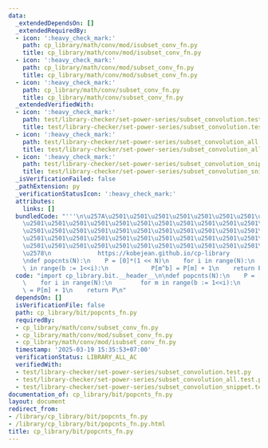 ```yaml
---
data:
  _extendedDependsOn: []
  _extendedRequiredBy:
  - icon: ':heavy_check_mark:'
    path: cp_library/math/conv/mod/isubset_conv_fn.py
    title: cp_library/math/conv/mod/isubset_conv_fn.py
  - icon: ':heavy_check_mark:'
    path: cp_library/math/conv/mod/subset_conv_fn.py
    title: cp_library/math/conv/mod/subset_conv_fn.py
  - icon: ':heavy_check_mark:'
    path: cp_library/math/conv/subset_conv_fn.py
    title: cp_library/math/conv/subset_conv_fn.py
  _extendedVerifiedWith:
  - icon: ':heavy_check_mark:'
    path: test/library-checker/set-power-series/subset_convolution.test.py
    title: test/library-checker/set-power-series/subset_convolution.test.py
  - icon: ':heavy_check_mark:'
    path: test/library-checker/set-power-series/subset_convolution_all.test.py
    title: test/library-checker/set-power-series/subset_convolution_all.test.py
  - icon: ':heavy_check_mark:'
    path: test/library-checker/set-power-series/subset_convolution_snippet.test.py
    title: test/library-checker/set-power-series/subset_convolution_snippet.test.py
  _isVerificationFailed: false
  _pathExtension: py
  _verificationStatusIcon: ':heavy_check_mark:'
  attributes:
    links: []
  bundledCode: "'''\n\u257A\u2501\u2501\u2501\u2501\u2501\u2501\u2501\u2501\u2501\u2501\
    \u2501\u2501\u2501\u2501\u2501\u2501\u2501\u2501\u2501\u2501\u2501\u2501\u2501\
    \u2501\u2501\u2501\u2501\u2501\u2501\u2501\u2501\u2501\u2501\u2501\u2501\u2501\
    \u2501\u2501\u2501\u2501\u2501\u2501\u2501\u2501\u2501\u2501\u2501\u2501\u2501\
    \u2501\u2501\u2501\u2501\u2501\u2501\u2501\u2501\u2501\u2501\u2501\u2501\u2501\
    \u2578\n             https://kobejean.github.io/cp-library               \n'''\n\
    \ndef popcnts(N):\n    P = [0]*(1 << N)\n    for i in range(N):\n        for m\
    \ in range(b := 1<<i):\n            P[m^b] = P[m] + 1\n    return P\n"
  code: "import cp_library.bit.__header__\n\ndef popcnts(N):\n    P = [0]*(1 << N)\n\
    \    for i in range(N):\n        for m in range(b := 1<<i):\n            P[m^b]\
    \ = P[m] + 1\n    return P\n"
  dependsOn: []
  isVerificationFile: false
  path: cp_library/bit/popcnts_fn.py
  requiredBy:
  - cp_library/math/conv/subset_conv_fn.py
  - cp_library/math/conv/mod/subset_conv_fn.py
  - cp_library/math/conv/mod/isubset_conv_fn.py
  timestamp: '2025-03-19 15:35:53+07:00'
  verificationStatus: LIBRARY_ALL_AC
  verifiedWith:
  - test/library-checker/set-power-series/subset_convolution.test.py
  - test/library-checker/set-power-series/subset_convolution_all.test.py
  - test/library-checker/set-power-series/subset_convolution_snippet.test.py
documentation_of: cp_library/bit/popcnts_fn.py
layout: document
redirect_from:
- /library/cp_library/bit/popcnts_fn.py
- /library/cp_library/bit/popcnts_fn.py.html
title: cp_library/bit/popcnts_fn.py
---
```

